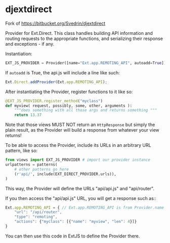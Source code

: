djextdirect
===========

Fork of https://bitbucket.org/Svedrin/djextdirect

Provider for Ext.Direct. This class handles building API information and routing requests to the appropriate functions, and serializing their response and exceptions - if any.

Instantiation:

```python
EXT_JS_PROVIDER = Provider([name="Ext.app.REMOTING_API", autoadd=True])
```

If `autoadd` is True, the api.js will include a line like such:

```javascript
Ext.Direct.addProvider(Ext.app.REMOTING_API);
```

After instantiating the Provider, register functions to it like so:

```python
@EXT_JS_PROVIDER.register_method("myclass")
def myview( request, possibly, some, other, arguments ):
    """does something with all those args and returns something """
    return 13.37
```
Note that those views MUST NOT return an `HttpResponse` but simply the plain result, as the Provider will build a response from whatever your view returns!

To be able to access the Provider, include its URLs in an arbitrary URL pattern, like so:

```python
from views import EXT_JS_PROVIDER # import our provider instance
urlpatterns = patterns(
    # other patterns go here
    (r'api/', include(EXT_DIRECT_PROVIDER.urls)),
)
```

This way, the Provider will define the URLs "api/api.js" and "api/router".

If you then access the "api/api.js" URL, you will get a response such as::

```javascript
Ext.app.REMOTING_API = { // Ext.app.REMOTING_API is from Provider.name
    "url": "/api/router",
    "type": "remoting",
    "actions": {"myclass": [{"name": "myview", "len": 4}]}
}
```
You can then use this code in ExtJS to define the Provider there.
